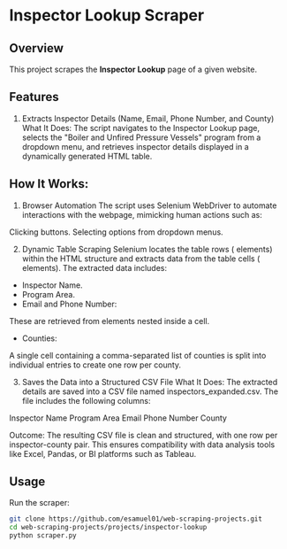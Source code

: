 # Inspector Lookup Scraper

## Overview
This project scrapes the **Inspector Lookup** page of a given website.

## Features
1. Extracts Inspector Details (Name, Email, Phone Number, and County)
What It Does:
The script navigates to the Inspector Lookup page, selects the "Boiler and Unfired Pressure Vessels" program from a dropdown menu, and retrieves inspector details displayed in a dynamically generated HTML table.

## How It Works:

1. Browser Automation
The script uses Selenium WebDriver to automate interactions with the webpage, mimicking human actions such as:

Clicking buttons.
Selecting options from dropdown menus.

2. Dynamic Table Scraping
Selenium locates the table rows (<tr> elements) within the HTML structure and extracts data from the table cells (<td> elements). The extracted data includes:

* Inspector Name.
* Program Area.
* Email and Phone Number:

These are retrieved from <span> elements nested inside a cell.
* Counties:

A single cell containing a comma-separated list of counties is split into individual entries to create one row per county.

3. Saves the Data into a Structured CSV File
What It Does:
The extracted details are saved into a CSV file named inspectors_expanded.csv. The file includes the following columns:

Inspector Name
Program Area
Email
Phone Number
County

Outcome:
The resulting CSV file is clean and structured, with one row per inspector-county pair. This ensures compatibility with data analysis tools like Excel, Pandas, or BI platforms such as Tableau.

## Usage
Run the scraper:
```bash
git clone https://github.com/esamuel01/web-scraping-projects.git
cd web-scraping-projects/projects/inspector-lookup
python scraper.py
